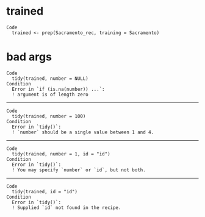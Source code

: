 # trained

    Code
      trained <- prep(Sacramento_rec, training = Sacramento)

# bad args

    Code
      tidy(trained, number = NULL)
    Condition
      Error in `if (is.na(number)) ...`:
      ! argument is of length zero

---

    Code
      tidy(trained, number = 100)
    Condition
      Error in `tidy()`:
      ! `number` should be a single value between 1 and 4.

---

    Code
      tidy(trained, number = 1, id = "id")
    Condition
      Error in `tidy()`:
      ! You may specify `number` or `id`, but not both.

---

    Code
      tidy(trained, id = "id")
    Condition
      Error in `tidy()`:
      ! Supplied `id` not found in the recipe.

